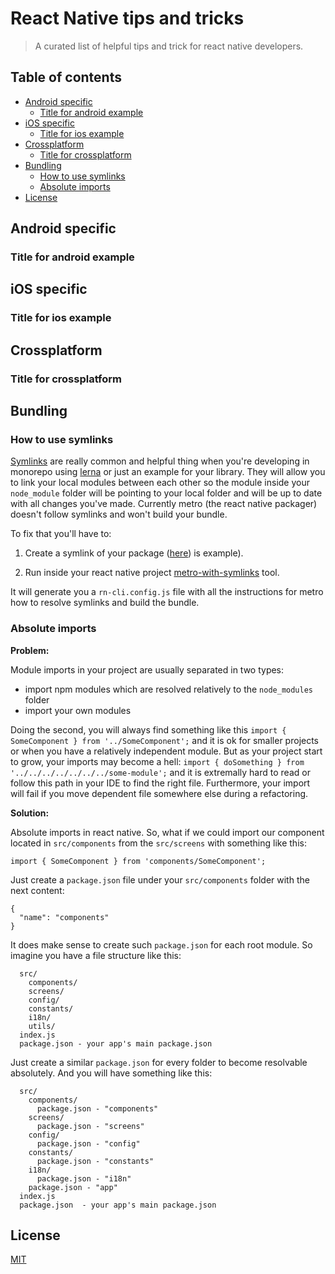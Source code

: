 # React Native tips and tricks <!-- omit in toc -->

> A curated list of helpful tips and trick for react native developers.

## Table of contents <!-- omit in toc -->

- [Android specific](#android-specific)
  - [Title for android example](#title-for-android-example)
- [iOS specific](#ios-specific)
  - [Title for ios example](#title-for-ios-example)
- [Crossplatform](#crossplatform)
  - [Title for crossplatform](#title-for-crossplatform)
- [Bundling](#bundling)
  - [How to use symlinks](#how-to-use-symlinks)
  - [Absolute imports](#absolute-imports)
- [License](#license)

## Android specific

### Title for android example

## iOS specific

### Title for ios example

## Crossplatform

### Title for crossplatform

## Bundling

### How to use symlinks

[Symlinks](https://docs.npmjs.com/cli/link.html) are really common and helpful thing when you're developing in monorepo using [lerna](https://github.com/lerna/lerna) or just an example for your library. They will allow you to link your local modules between each other so the module inside your `node_module` folder will be pointing to your local folder and will be up to date with all changes you've made.
Currently metro (the react native packager) doesn't follow symlinks and won't build your bundle.

To fix that you'll have to:

1. Create a symlink of your package ([here](https://medium.com/dailyjs/how-to-use-npm-link-7375b6219557)) is example).

2. Run inside your react native project [metro-with-symlinks](https://www.npmjs.com/package/metro-with-symlinks) tool.

It will generate you a `rn-cli.config.js` file with all the instructions for metro how to resolve symlinks and build the bundle.

### Absolute imports

__Problem:__

Module imports in your project are usually separated in two types:

* import npm modules which are resolved relatively to the `node_modules` folder
* import your own modules

Doing the second, you will always find something like this `import { SomeComponent } from '../SomeComponent';` and it is ok for smaller projects or when you have a relatively independent module. But as your project start to grow, your imports may become a hell: `import { doSomething } from '../../../../../../../some-module';` and it is extremally hard to read or follow this path in your IDE to find the right file. Furthermore, your import will fail if you move dependent file somewhere else during a refactoring.

__Solution:__

Absolute imports in react native.
So, what if we could import our component located in `src/components` from the `src/screens` with something like this:

```
import { SomeComponent } from 'components/SomeComponent';
```

Just create a `package.json` file under your `src/components` folder with the next content:

```
{
  "name": "components"
}
```

It does make sense to create such `package.json` for each root module. So imagine you have a file structure like this:

```
  src/
    components/
    screens/
    config/
    constants/
    i18n/
    utils/
  index.js
  package.json - your app's main package.json
```

Just create a similar `package.json` for every folder to become resolvable absolutely. And you will have something like this:

```
  src/
    components/
      package.json - "components"
    screens/
      package.json - "screens"
    config/
      package.json - "config"
    constants/
      package.json - "constants"
    i18n/
      package.json - "i18n"
    package.json - "app"
  index.js
  package.json  - your app's main package.json
```


## License

[MIT](LICENSE)